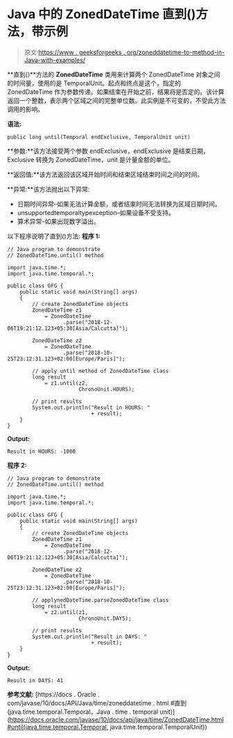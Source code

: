 # Java 中的 ZonedDateTime 直到()方法，带示例

> 原文:[https://www . geeksforgeeks . org/zoneddatetime-to-method-in-Java-with-examples/](https://www.geeksforgeeks.org/zoneddatetime-until-method-in-java-with-examples/)

**直到()**方法的 **ZonedDateTime** 类用来计算两个 ZonedDateTime 对象之间的时间量，使用的是 TemporalUnit。起点和终点是这个，指定的 ZonedDateTime 作为参数传递。如果结束在开始之前，结果将是否定的。该计算返回一个整数，表示两个区域之间的完整单位数。此实例是不可变的，不受此方法调用的影响。

**语法:**

```
public long until(Temporal endExclusive, TemporalUnit unit)

```

**参数:**该方法接受两个参数 endExclusive，endExclusive 是结束日期，Exclusive 转换为 ZonedDateTime，unit 是计量金额的单位。

**返回值:**该方法返回该区域开始时间和结束区域结束时间之间的时间。

**异常:**该方法抛出以下异常:

*   日期时间异常–如果无法计算金额，或者结束时间无法转换为区域日期时间。
*   unsupportedtemporaltypexception–如果设备不受支持。
*   算术异常–如果出现数字溢出。

以下程序说明了直到()方法:
**程序 1:**

```
// Java program to demonstrate
// ZonedDateTime.until() method

import java.time.*;
import java.time.temporal.*;

public class GFG {
    public static void main(String[] args)
    {
        // create ZonedDateTime objects
        ZonedDateTime z1
            = ZonedDateTime
                  .parse("2018-12-06T19:21:12.123+05:30[Asia/Calcutta]");

        ZonedDateTime z2
            = ZonedDateTime
                  .parse("2018-10-25T23:12:31.123+02:00[Europe/Paris]");

        // apply until method of ZonedDateTime class
        long result
            = z1.until(z2,
                       ChronoUnit.HOURS);

        // print results
        System.out.println("Result in HOURS: "
                           + result);
    }
}
```

**Output:**

```
Result in HOURS: -1000

```

**程序 2:**

```
// Java program to demonstrate
// ZonedDateTime.until() method

import java.time.*;
import java.time.temporal.*;

public class GFG {
    public static void main(String[] args)
    {
        // create ZonedDateTime objects
        ZonedDateTime z1
            = ZonedDateTime
                  .parse("2018-12-06T19:21:12.123+05:30[Asia/Calcutta]");

        ZonedDateTime z2
            = ZonedDateTime
                  .parse("2018-10-25T23:12:31.123+02:00[Europe/Paris]");

        // applynedDateTime.parseZonedDateTime class
        long result
            = z2.until(z1,
                       ChronoUnit.DAYS);

        // print results
        System.out.println("Result in DAYS: "
                           + result);
    }
}
```

**Output:**

```
Result in DAYS: 41

```

**参考文献:**
[https://docs . Oracle . com/javase/10/docs/API/Java/time/zoneddatetime . html #直到(java.time.temporal.Temporal，Java . time . temporal unit)](https://docs.oracle.com/javase/10/docs/api/java/time/ZonedDateTime.html#until(java.time.temporal.Temporal, java.time.temporal.TemporalUnit))